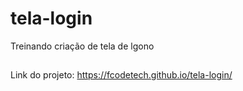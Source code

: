 # tela-login
 Treinando criação de tela de lgono
##

Link do projeto:
https://fcodetech.github.io/tela-login/
